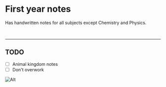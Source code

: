 # First year notes

Has handwritten notes for all subjects except Chemistry and Physics.

<br>

---

## TODO

- [ ] Animal kingdom notes 
- [ ] Don't overwork

![Alt](https://repobeats.axiom.co/api/embed/529b470931ea1f63dd9ad0ba8577989a531b82a9.svg "Repobeats analytics image")

